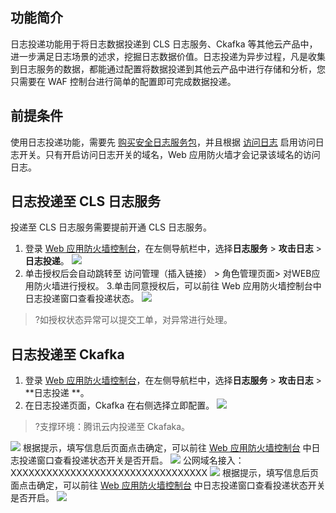 ## 功能简介
日志投递功能用于将日志数据投递到 CLS 日志服务、Ckafka 等其他云产品中，进一步满足日志场景的述求，挖掘日志数据价值。日志投递为异步过程，凡是收集到日志服务的数据，都能通过配置将数据投递到其他云产品中进行存储和分析，您只需要在 WAF 控制台进行简单的配置即可完成数据投递。

## 前提条件
使用日志投递功能，需要先 [购买安全日志服务包](https://cloud.tencent.com/document/product/627/11730)，并且根据 [访问日志](https://cloud.tencent.com/document/product/627/60792#sysm) 启用访问日志开关。只有开启访问日志开关的域名，Web 应用防火墙才会记录该域名的访问日志。

## 日志投递至 CLS 日志服务
投递至 CLS 日志服务需要提前开通 CLS 日志服务。
1. 登录 [Web 应用防火墙控制台](https://console.cloud.tencent.com/guanjia/attack)，在左侧导航栏中，选择**日志服务** > **攻击日志** > **日志投递**。
![](https://qcloudimg.tencent-cloud.cn/raw/9a45e27e704a6f6876bf9ad55a406372.png)
2. 单击授权后会自动跳转至 访问管理（插入链接） > 角色管理页面> 对WEB应用防火墙进行授权。
3.单击同意授权后，可以前往 Web 应用防火墙控制台中日志投递窗口查看投递状态。
![](https://qcloudimg.tencent-cloud.cn/raw/5d2a3ceb25c227b5811cc5cc2a39ae6d.png)
>?如授权状态异常可以提交工单，对异常进行处理。
>

## 日志投递至 Ckafka
1. 登录 [Web 应用防火墙控制台](https://console.cloud.tencent.com/guanjia/attack)，在左侧导航栏中，选择**日志服务** > **攻击日志** > **日志投递 **。
2. 在日志投递页面，Ckafka 在右侧选择立即配置。
![](https://qcloudimg.tencent-cloud.cn/raw/9a9a694fbb1472c63188b0618b068126.png)
>?支撑环境：腾讯云内投递至 Ckafaka。
>
![](https://qcloudimg.tencent-cloud.cn/raw/d1ce614c8cbec425cc482d12665eca9b.png)
根据提示，填写信息后页面点击确定，可以前往 [Web 应用防火墙控制台](https://console.cloud.tencent.com/guanjia/waf/config) 中日志投递窗口查看投递状态开关是否开启。
![](https://qcloudimg.tencent-cloud.cn/raw/2fe8b28a342e30f34483b4446c00a89e.png)
公网域名接入：XXXXXXXXXXXXXXXXXXXXXXXXXXXXXXXXX
![](https://qcloudimg.tencent-cloud.cn/raw/03a5ad021526c3506a234bda3102fb43.png)
根据提示，填写信息后页面点击确定，可以前往  [Web 应用防火墙控制台](https://console.cloud.tencent.com/guanjia/waf/config) 中日志投递窗口查看投递状态开关是否开启。
![](https://qcloudimg.tencent-cloud.cn/raw/83079fb11a789efe47e67ec2064cfb14.png)
